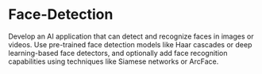 # Face-Detection
Develop an AI application that can detect and recognize faces in images or videos. Use pre-trained face detection models like Haar cascades or deep learning-based face detectors, and optionally add face recognition capabilities using techniques like Siamese  networks or ArcFace.
